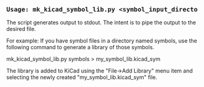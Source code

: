 <h3><pre>Usage: mk_kicad_symbol_lib.py &ltsymbol_input_directory&gt</h3>

The script generates output to stdout.  The intent is to pipe the output to the desired file.

For example:  If you have symbol files in a directory named symbols, use the following command to generate a library of those symbols.

  mk_kicad_symbol_lib.py symbols > my_symbol_lib.kicad_sym

The library is added to KiCad using the "File->Add Library" menu item and selecting the newly created "my_symbol_lib.kicad_sym" file.
</pre>
